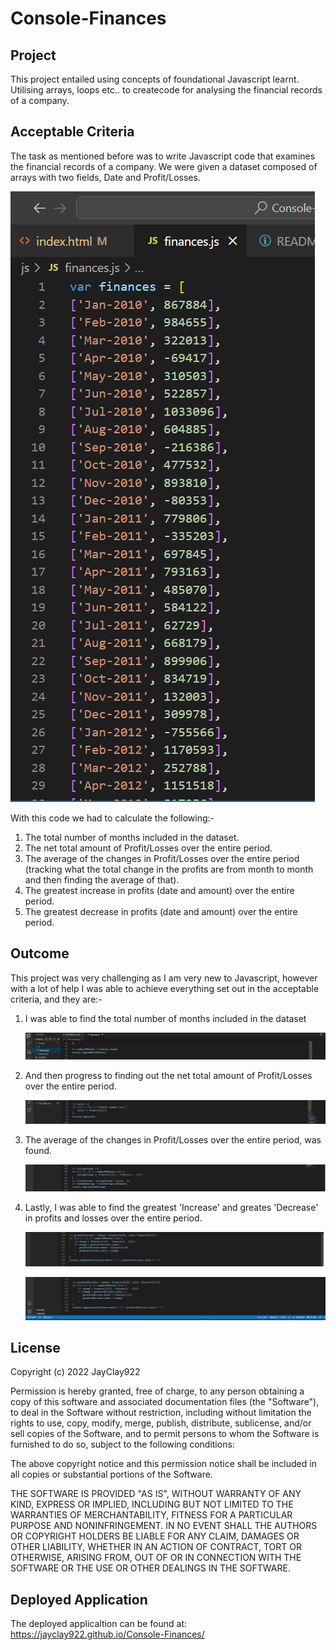 # Console-Finances

## Project
This project entailed using concepts of foundational Javascript learnt. Utilising arrays, loops etc.. to createcode for analysing the financial records of a company.

## Acceptable Criteria
The task as mentioned before was to write Javascript code that examines the financial records of a company. We were given a dataset composed of arrays with two fields, Date and Profit/Losses.

 ![starter-code-arrays](./Images/starter-arrays.png)

With this code we had to calculate the following:-

1. The total number of months included in the dataset.
2. The net total amount of Profit/Losses over the entire period.
3. The average of the changes in Profit/Losses over the entire period (tracking what the total change in the profits are from month to month and then finding the average of that).
4. The greatest increase in profits (date and amount) over the entire period.
5. The greatest decrease in profits (date and amount) over the entire period.

## Outcome
This project was very challenging as I am very new to Javascript, however with a lot of help I was able to achieve everything set out in the acceptable criteria, and they are:-

1. I was able to find the total number of months included in the dataset

   ![number-of-month](./Images/number-of-months.png)

2. And then progress to finding out the net total amount of Profit/Losses over the entire period.

   ![net-total](./Images/net-total.png)

3. The average of the changes in Profit/Losses over the entire period, was found.

   ![average-changes](./Images/average-changes.png)

4. Lastly, I was able to find the greatest 'Increase' and greates 'Decrease' in profits and losses over the entire period.

   ![greatest-increase](./Images/greatest-increase.png)

   ![greates-decrease](./Images/greatest-decrease.png)


## License
Copyright (c) 2022 JayClay922

Permission is hereby granted, free of charge, to any person obtaining a copy of this software and associated documentation files (the "Software"), to deal in the Software without restriction, including without limitation the rights to use, copy, modify, merge, publish, distribute, sublicense, and/or sell copies of the Software, and to permit persons to whom the Software is furnished to do so, subject to the following conditions:

The above copyright notice and this permission notice shall be included in all copies or substantial portions of the Software.

THE SOFTWARE IS PROVIDED "AS IS", WITHOUT WARRANTY OF ANY KIND, EXPRESS OR IMPLIED, INCLUDING BUT NOT LIMITED TO THE WARRANTIES OF MERCHANTABILITY, FITNESS FOR A PARTICULAR PURPOSE AND NONINFRINGEMENT. IN NO EVENT SHALL THE AUTHORS OR COPYRIGHT HOLDERS BE LIABLE FOR ANY CLAIM, DAMAGES OR OTHER LIABILITY, WHETHER IN AN ACTION OF CONTRACT, TORT OR OTHERWISE, ARISING FROM, OUT OF OR IN CONNECTION WITH THE SOFTWARE OR THE USE OR OTHER DEALINGS IN THE SOFTWARE.

## Deployed Application
The deployed applicaltion can be found at:
https://jayclay922.github.io/Console-Finances/
